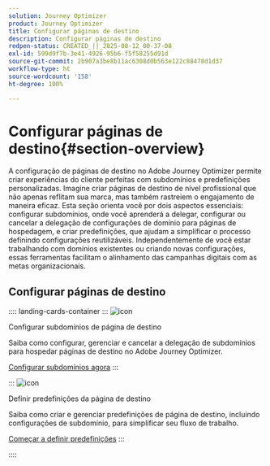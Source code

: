 ```yaml
---
solution: Journey Optimizer
product: Journey Optimizer
title: Configurar páginas de destino
description: Configurar páginas de destino
redpen-status: CREATED_||_2025-08-12_00-37-08
exl-id: 599d9f7b-3e41-4926-95b6-f5f58255d91d
source-git-commit: 2b907a3be8b11ac6308d0b563e122c88478d1d37
workflow-type: ht
source-wordcount: '158'
ht-degree: 100%

---
```


# Configurar páginas de destino{#section-overview}

A configuração de páginas de destino no Adobe Journey Optimizer permite criar experiências do cliente perfeitas com subdomínios e predefinições personalizadas. Imagine criar páginas de destino de nível profissional que não apenas reflitam sua marca, mas também rastreiem o engajamento de maneira eficaz. Esta seção orienta você por dois aspectos essenciais: configurar subdomínios, onde você aprenderá a delegar, configurar ou cancelar a delegação de configurações de domínio para páginas de hospedagem, e criar predefinições, que ajudam a simplificar o processo definindo configurações reutilizáveis. Independentemente de você estar trabalhando com domínios existentes ou criando novas configurações, essas ferramentas facilitam o alinhamento das campanhas digitais com as metas organizacionais.

## Configurar páginas de destino

:::: landing-cards-container
:::
![icon](https://cdn.experienceleague.adobe.com/icons/gear.svg)

Configurar subdomínios de página de destino

Saiba como configurar, gerenciar e cancelar a delegação de subdomínios para hospedar páginas de destino no Adobe Journey Optimizer.

[Configurar subdomínios agora](../using/landing-pages/lp-subdomains.md)
:::

:::
![icon](https://cdn.experienceleague.adobe.com/icons/list-check.svg)

Definir predefinições da página de destino

Saiba como criar e gerenciar predefinições de página de destino, incluindo configurações de subdomínio, para simplificar seu fluxo de trabalho.

[Começar a definir predefinições](../using/landing-pages/lp-presets.md)
:::

::::
